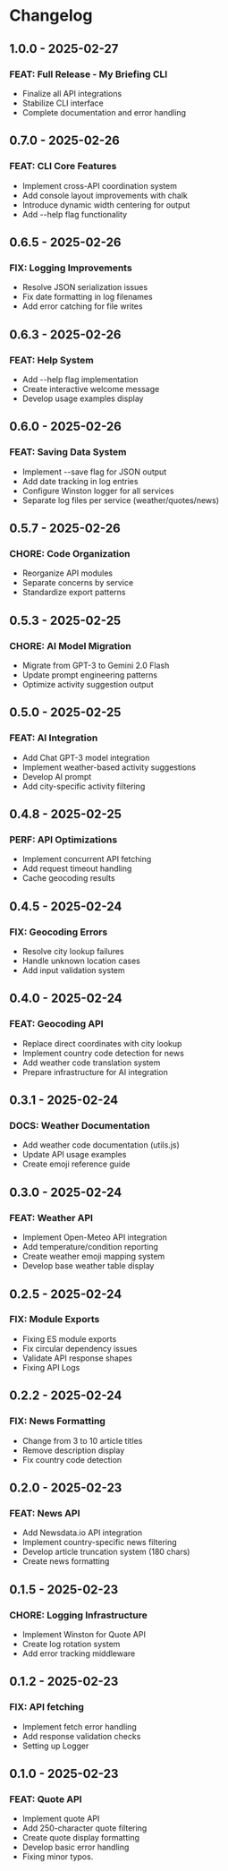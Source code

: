 # Changelog

## 1.0.0 - 2025-02-27
### FEAT: Full Release - My Briefing CLI
- Finalize all API integrations
- Stabilize CLI interface
- Complete documentation and error handling

## 0.7.0 - 2025-02-26
### FEAT: CLI Core Features
- Implement cross-API coordination system
- Add console layout improvements with chalk
- Introduce dynamic width centering for output
- Add --help flag functionality

## 0.6.5 - 2025-02-26
### FIX: Logging Improvements
- Resolve JSON serialization issues
- Fix date formatting in log filenames
- Add error catching for file writes


## 0.6.3 - 2025-02-26
### FEAT: Help System
- Add --help flag implementation
- Create interactive welcome message
- Develop usage examples display

## 0.6.0 - 2025-02-26
### FEAT: Saving Data System
- Implement --save flag for JSON output
- Add date tracking in log entries
- Configure Winston logger for all services
- Separate log files per service (weather/quotes/news)

## 0.5.7 - 2025-02-26
### CHORE: Code Organization
- Reorganize API modules
- Separate concerns by service
- Standardize export patterns

## 0.5.3 - 2025-02-25
### CHORE: AI Model Migration
- Migrate from GPT-3 to Gemini 2.0 Flash
- Update prompt engineering patterns
- Optimize activity suggestion output

## 0.5.0 - 2025-02-25
### FEAT: AI Integration
- Add Chat GPT-3 model integration
- Implement weather-based activity suggestions
- Develop AI prompt
- Add city-specific activity filtering

## 0.4.8 - 2025-02-25
### PERF: API Optimizations
- Implement concurrent API fetching
- Add request timeout handling
- Cache geocoding results

## 0.4.5 - 2025-02-24
### FIX: Geocoding Errors
- Resolve city lookup failures
- Handle unknown location cases
- Add input validation system

## 0.4.0 - 2025-02-24
### FEAT: Geocoding API
- Replace direct coordinates with city lookup
- Implement country code detection for news
- Add weather code translation system
- Prepare infrastructure for AI integration

## 0.3.1 - 2025-02-24
### DOCS: Weather Documentation
- Add weather code documentation (utils.js)
- Update API usage examples
- Create emoji reference guide

## 0.3.0 - 2025-02-24
### FEAT: Weather API 
- Implement Open-Meteo API integration
- Add temperature/condition reporting
- Create weather emoji mapping system
- Develop base weather table display

## 0.2.5 - 2025-02-24
### FIX: Module Exports
- Fixing ES module exports
- Fix circular dependency issues
- Validate API response shapes
- Fixing API Logs

## 0.2.2 - 2025-02-24
### FIX: News Formatting
- Change from 3 to 10 article titles
- Remove description display
- Fix country code detection

## 0.2.0 - 2025-02-23
### FEAT: News API
- Add Newsdata.io API integration
- Implement country-specific news filtering
- Develop article truncation system (180 chars)
- Create news formatting

## 0.1.5 - 2025-02-23
### CHORE: Logging Infrastructure
- Implement Winston for Quote API
- Create log rotation system
- Add error tracking middleware

## 0.1.2 - 2025-02-23
### FIX: API fetching
- Implement fetch error handling
- Add response validation checks
- Setting up Logger

## 0.1.0 - 2025-02-23
### FEAT: Quote API
- Implement quote API
- Add 250-character quote filtering
- Create quote display formatting
- Develop basic error handling
- Fixing minor typos.